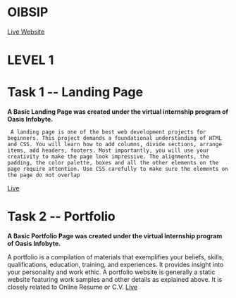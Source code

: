 # OIBSIP
[Live Website]()
# LEVEL 1
# **Task 1** -- **Landing Page**
**A Basic Landing Page was created under the virtual internship program of Oasis Infobyte.**

     A landing page is one of the best web development projects for beginners. This project demands a foundational understanding of HTML and CSS. You will learn how to add columns, divide sections, arrange items, add headers, footers. Most importantly, you will use your creativity to make the page look impressive. The alignments, the padding, the color palette, boxes and all the other elements on the page require attention. Use CSS carefully to make sure the elements on the page do not overlap
[Live](https://rawcdn.githack.com/ShanmukhaPonnada/OIBSIP/727908e8a307ee12c89e51ccd0b1c7429fe44c96/Landing%20Page/index.html)

# **Task 2** -- **Portfolio**
**A Basic Portfolio Page was created under the virtual Internship program of Oasis Infobyte.**

   A portfolio is a compilation of materials that exemplifies your beliefs, skills, qualifications, education, training, and experiences. It provides insight into your personality and work ethic. A portfolio website is generally a static website featuring work samples and other details as explained above. It is closely related to Online Resume or C.V.
[Live]()
